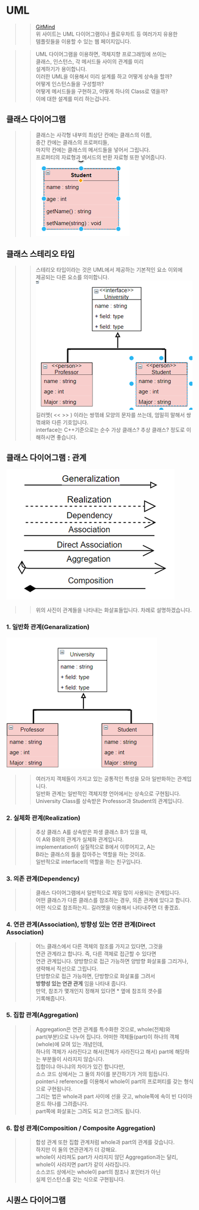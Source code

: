 # UML

>> [GitMind](https://gitmind.com/app/my)  
>> 위 사이트는 UML 다이어그램이나 플로우차트 등 여러가지 유용한    
>> 템플릿들을 이용할 수 있는 웹 페이지입니다.    

>> UML 다이어그램을 이용하면, 객체지향 프로그래밍에 쓰이는    
>> 클래스, 인스턴스, 각 메서드들 사이의 관계를 미리    
>> 설계하기가 용이합니다.    
>> 이러한 UML을 이용해서 미리 설계를 하고 어떻게 상속을 할까?     
>> 어떻게 인스턴스들을 구성할까?    
>> 어떻게 메서드들을 구현하고, 어떻게 하나의 Class로 엮을까?    
>> 이에 대한 설계를 미리 하는겁니다.    


## 클래스 다이어그램
>> 클래스는 사각형 내부의 최상단 칸에는 클래스의 이름,    
>> 중간 칸에는 클래스의 프로퍼티들,    
>> 마지막 칸에는 클래스의 메서드들을 넣어서 그립니다.    
>> 프로퍼티의 자료형과 메서드의 반환 자료형 또한 넣어줍니다.    
![](https://github.com/Nighthom/Files/blob/main/Study/C%2B%2B/Class/%EC%83%81%EC%86%8D/UML/%EC%82%AC%EC%A7%84%ED%8C%8C%EC%9D%BC/%ED%81%B4%EB%9E%98%EC%8A%A4.png)  

## 클래스 스테리오 타입
>> 스테리오 타입이라는 것은 UML에서 제공하는 기본적인 요소 이외에    
>> 제공되는 다른 요소를 의미합니다.    
![](https://github.com/Nighthom/Files/blob/main/Study/C%2B%2B/Class/%EC%83%81%EC%86%8D/UML/%EC%82%AC%EC%A7%84%ED%8C%8C%EC%9D%BC/%ED%81%B4%EB%9E%98%EC%8A%A4-%EA%B8%B8%EB%9F%AC%EB%A9%A7.png)  
>> 길러멧( << >> ) 이라는 쌍꺾쇄 모양의 문자를 쓰는데, 엄밀히 말해서 쌍꺾쇄와 다른 기호입니다.  
>> interface는 C++기준으로는 순수 가상 클래스? 추상 클래스? 정도로 이해하시면 좋습니다.  

## 클래스 다이어그램 : 관계
![](https://github.com/Nighthom/Files/blob/main/Study/C%2B%2B/Class/%EC%83%81%EC%86%8D/UML/%EC%82%AC%EC%A7%84%ED%8C%8C%EC%9D%BC/%ED%81%B4%EB%9E%98%EC%8A%A4%20%EB%8B%A4%EC%9D%B4%EC%96%B4%EA%B7%B8%EB%9E%A8_%ED%99%94%EC%82%B4%ED%91%9C%EB%93%A4.png)  
>> 위의 사진이 관계들을 나타내는 화살표들입니다. 차례로 설명하겠습니다.  
  ### 1. 일반화 관계(Genaralization)

![](https://github.com/Nighthom/Files/blob/main/Study/C%2B%2B/Class/%EC%83%81%EC%86%8D/UML/%EC%82%AC%EC%A7%84%ED%8C%8C%EC%9D%BC/%ED%81%B4%EB%9E%98%EC%8A%A4-%EC%83%81%EC%86%8D.png)    

>> 여러가지 객체들이 가지고 있는 공통적인 특성을 모아 일반화하는 관계입니다.  
>> 일반화 관계는 일반적인 객체지향 언어에서는 상속으로 구현됩니다.  
>> University Class를 상속받은 Professor과 Student의 관계입니다.  
  ### 2. 실체화 관계(Realization)
>> 추상 클래스 A를 상속받은 파생 클래스 B가 있을 때,  
>> 이 A와 B와의 관계가 실체화 관계입니다.  
>> implementation이 실질적으로 B에서 이루어지고, A는   
>> B라는 클래스의 틀을 잡아주는 역할을 하는 것이죠.  
>> 일반적으로 interface의 역할을 하는 친구입니다.  
  ### 3. 의존 관계(Dependency)
>> 클래스 다이어그램에서 일반적으로 제일 많이 사용되는 관계입니다.  
>> 어떤 클래스가 다른 클래스를 참조하는 경우, 의존 관계에 있다고 합니다.  
>> 어떤 식으로 참조하는지.. 길러멧을 이용해서 나타내주면 더 좋겠죠.  
  ### 4. 연관 관계(Association), 방향성 있는 연관 관계(Direct Association)
>> 어느 클래스에서 다른 객체의 참조를 가지고 있다면, 그것을  
>> 연관 관계라고 합니다. 즉, 다른 객체로 접근할 수 있다면   
>> 연관 관계입니다.
>> 양방향으로 접근 가능하면 양방향 화살표를 그리거나,  
>> 생략해서 직선으로 그립니다.  
>> 단방향으로 접근 가능하면, 단방향으로 화살표를 그려서  
>> **방향성 있는 연관 관게** 임을 나타내 줍니다.  
>> 만약, 참조가 몇개인지 정해져 있다면 \* 옆에 참조의 갯수를  
>> 기록해줍니다.  

  ### 5. 집합 관계(Aggregation)
>> Aggregation은 연관 관계를 특수화한 것으로,  whole(전체)와  
>> part(부분)으로 나누어 집니다. 어떠한 객체들(part)이 하나의 객체(whole)에 모여 있는 개념인데,  
>> 하나의 객체가 사라진다고 해서(전체가 사라진다고 해서) part에 해당하는 부분들이 사라지지 않습니다.  
>> 집합이냐 아니냐의 차이가 있긴 합니다만,  
>> 소스 코드 상에서는 그 둘의 차이를 분간하기가 거의 힘듭니다.  
>> pointer나 reference를 이용해서 whole이 part의 프로퍼티를 갖는 형식으로 구현됩니다.  
>> 그리는 법은 whole과 part 사이에 선을 긋고, whole쪽에 속이 빈 다이아몬드 하나를 그려줍니다.  
>> part쪽에 화살표는 그려도 되고 안그려도 됩니다.  
  ### 6. 합성 관계(Composition / Composite Aggregation)
>> 합성 관계 또한 집합 관계처럼 whole과 part의 관계를 갖습니다.  
>> 하지만 이 둘의 연관관계가 더 강해요.  
>> whole이 사라져도 part가 사라지지 않던 Aggregation과는 달리,  
>> whole이 사라지면 part가 같이 사라집니다.  
>> 소스코드 상에서는 whole이 part의 참조나 포인터가 아닌  
>> 실제 인스턴스를 갖는 식으로 구현됩니다.  
  
## 시퀀스 다이어그램


